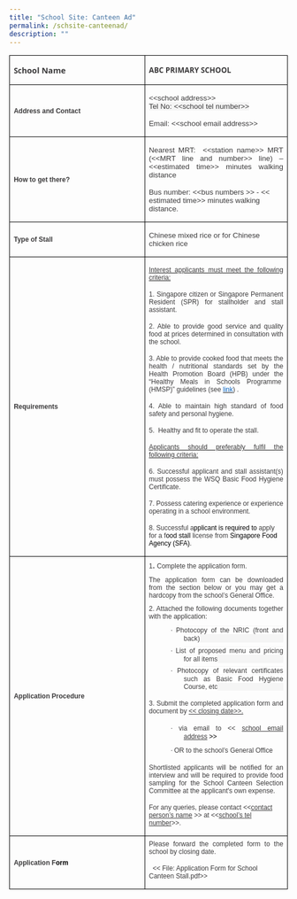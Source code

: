 ```yaml
---
title: "School Site: Canteen Ad"
permalink: /schsite-canteenad/
description: ""
---
```

<table class="MsoTableGrid" border="1" cellspacing="0" cellpadding="0" style="border-collapse:collapse;border:none;mso-border-alt:solid windowtext .5pt;
 mso-yfti-tbllook:1184;mso-padding-alt:0cm 5.4pt 0cm 5.4pt">
 <tbody><tr style="mso-yfti-irow:0;mso-yfti-firstrow:yes">
  <td width="301" style="width:225.4pt;border:solid windowtext 1.0pt;mso-border-alt:
  solid windowtext .5pt;padding:0cm 5.4pt 0cm 5.4pt">
  <p class="MsoNormal"><b><span style="font-size:10.0pt;font-family:&quot;Open Sans&quot;,sans-serif;
  color:#3B3A3B">Sc</span></b><b><span style="font-size:11.0pt;font-family:
  &quot;Open Sans&quot;,sans-serif;color:#3B3A3B">hool Name</span></b></p>
  </td>
  <td width="301" style="width:225.4pt;border:solid windowtext 1.0pt;border-left:
  none;mso-border-left-alt:solid windowtext .5pt;mso-border-alt:solid windowtext .5pt;
  padding:0cm 5.4pt 0cm 5.4pt">
  <p class="MsoNormal"><b><span style="font-size:10.0pt;font-family:&quot;Open Sans&quot;,sans-serif;
  color:#3B3A3B">ABC PRIMARY SCHOOL</span></b></p>
  </td>
 </tr>
 <tr style="mso-yfti-irow:1">
  <td width="301" style="width:225.4pt;border:solid windowtext 1.0pt;border-top:
  none;mso-border-top-alt:solid windowtext .5pt;mso-border-alt:solid windowtext .5pt;
  padding:0cm 5.4pt 0cm 5.4pt">
  <p class="MsoNormal"><b><span style="font-size:9.0pt;font-family:&quot;Arial&quot;,sans-serif;
  color:#3B3A3B">Address and Contact</span></b></p>
  </td>
  <td width="301" style="width:225.4pt;border-top:none;border-left:none;
  border-bottom:solid windowtext 1.0pt;border-right:solid windowtext 1.0pt;
  mso-border-top-alt:solid windowtext .5pt;mso-border-left-alt:solid windowtext .5pt;
  mso-border-alt:solid windowtext .5pt;padding:0cm 5.4pt 0cm 5.4pt">
  <p class="MsoNormal"><span style="font-size:10.0pt;font-family:&quot;Arial&quot;,sans-serif;
  color:#3B3A3B">&lt;&lt;school address&gt;&gt;<br>
  <span style="background:whitesmoke">Tel No:&nbsp;&lt;&lt;school <span class="SpellE">tel</span> number&gt;&gt;</span></span></p>
  <p class="MsoNormal"><span style="font-size:10.0pt;font-family:&quot;Arial&quot;,sans-serif;
  color:#3B3A3B">Email: &lt;&lt;school email address&gt;&gt;</span></p>
  </td>
 </tr>
 <tr style="mso-yfti-irow:2">
  <td width="301" style="width:225.4pt;border:solid windowtext 1.0pt;border-top:
  none;mso-border-top-alt:solid windowtext .5pt;mso-border-alt:solid windowtext .5pt;
  padding:0cm 5.4pt 0cm 5.4pt">
  <p class="MsoNormal"><b><span style="font-size:9.0pt;font-family:&quot;Arial&quot;,sans-serif;
  color:#3B3A3B">How to get there?</span></b></p>
  </td>
  <td width="301" style="width:225.4pt;border-top:none;border-left:none;
  border-bottom:solid windowtext 1.0pt;border-right:solid windowtext 1.0pt;
  mso-border-top-alt:solid windowtext .5pt;mso-border-left-alt:solid windowtext .5pt;
  mso-border-alt:solid windowtext .5pt;padding:0cm 5.4pt 0cm 5.4pt">
  <p class="MsoNormal" style="margin-bottom:7.5pt;text-align:justify"><span style="font-size:10.0pt;font-family:&quot;Arial&quot;,sans-serif;color:#3B3A3B">Nearest&nbsp;MRT:&nbsp;
  &lt;&lt;station name&gt;&gt; MRT (&lt;&lt;MRT line and number&gt;&gt; line) –
  &lt;&lt;estimated time&gt;&gt; minutes walking distance</span></p>
  <p class="MsoNormal"><span style="font-size:10.0pt;font-family:&quot;Arial&quot;,sans-serif;
  color:#3B3A3B">Bus number: &lt;&lt;bus numbers &gt;&gt;&nbsp;- &lt;&lt;
  estimated time&gt;&gt; minutes walking distance.&nbsp;</span></p>
  </td>
 </tr>
 <tr style="mso-yfti-irow:3">
  <td width="301" style="width:225.4pt;border:solid windowtext 1.0pt;border-top:
  none;mso-border-top-alt:solid windowtext .5pt;mso-border-alt:solid windowtext .5pt;
  padding:0cm 5.4pt 0cm 5.4pt">
  <p class="MsoNormal"><b><span style="font-size:9.0pt;font-family:&quot;Arial&quot;,sans-serif;
  color:#3B3A3B">Type of Stall</span></b></p>
  </td>
  <td width="301" style="width:225.4pt;border-top:none;border-left:none;
  border-bottom:solid windowtext 1.0pt;border-right:solid windowtext 1.0pt;
  mso-border-top-alt:solid windowtext .5pt;mso-border-left-alt:solid windowtext .5pt;
  mso-border-alt:solid windowtext .5pt;padding:0cm 5.4pt 0cm 5.4pt">
  <p class="MsoNormal"><span style="font-size:10.0pt;font-family:&quot;Arial&quot;,sans-serif;
  color:#3B3A3B">Chinese mixed rice&nbsp;or for&nbsp;Chinese chicken rice</span><b><span style="font-size:10.0pt;font-family:&quot;Arial&quot;,sans-serif;color:black">&nbsp;</span></b></p>
  </td>
 </tr>
 <tr style="mso-yfti-irow:4">
  <td width="301" style="width:225.4pt;border:solid windowtext 1.0pt;border-top:
  none;mso-border-top-alt:solid windowtext .5pt;mso-border-alt:solid windowtext .5pt;
  padding:0cm 5.4pt 0cm 5.4pt">
  <p class="MsoNormal"><b><span style="font-size:9.0pt;font-family:&quot;Arial&quot;,sans-serif;
  color:#3B3A3B">Requirements</span></b></p>
  </td>
  <td width="301" style="width:225.4pt;border-top:none;border-left:none;
  border-bottom:solid windowtext 1.0pt;border-right:solid windowtext 1.0pt;
  mso-border-top-alt:solid windowtext .5pt;mso-border-left-alt:solid windowtext .5pt;
  mso-border-alt:solid windowtext .5pt;padding:0cm 5.4pt 0cm 5.4pt">
  <p class="MsoNormal" style="margin-bottom:7.5pt;text-align:justify"><u><span style="font-size:9.0pt;font-family:&quot;Arial&quot;,sans-serif;color:#3B3A3B">Interest
  applicants must meet the following criteria:</span></u><span style="font-size:9.0pt;font-family:&quot;Arial&quot;,sans-serif;color:#3B3A3B"></span></p>
  <div style="margin-bottom:7.5pt">
  <p class="MsoNormal" style="margin-bottom:7.5pt;text-align:justify"><span style="font-size:9.0pt;font-family:&quot;Arial&quot;,sans-serif;color:#3B3A3B">1.
  Singapore citizen or Singapore Permanent Resident (SPR) for stallholder and
  stall assistant.&nbsp;</span></p>
  </div>
  <div style="margin-bottom:7.5pt">
  <p class="MsoNormal" style="margin-bottom:7.5pt;text-align:justify"><span style="font-size:9.0pt;font-family:&quot;Arial&quot;,sans-serif;color:#3B3A3B">2. Able
  to provide good service and quality food at prices determined in consultation
  with the school.</span></p>
  </div>
  <div style="margin-bottom:7.5pt">
  <p class="MsoNormal" style="margin-bottom:7.5pt;text-align:justify"><span style="font-size:9.0pt;font-family:&quot;Arial&quot;,sans-serif;color:#3B3A3B">3. Able
  to provide cooked food that meets the health / nutritional standards set by
  the Health Promotion Board (HPB) under the “Healthy Meals in Schools Programme&nbsp;
  (HMSP)” guidelines (see&nbsp;<a href="https://www.hpb.gov.sg/schools/school-programmes/healthy-meals-in-schools-programme" target="_blank" data-saferedirecturl="https://www.google.com/url?q=https://www.hpb.gov.sg/schools/school-programmes/healthy-meals-in-schools-programme&amp;source=gmail&amp;ust=1680855544460000&amp;usg=AOvVaw1ZGlhUsN0y7GjJAETEYXYE"><span style="color:#0563C1">link</span></a>) .</span></p>
  </div>
  <div style="margin-bottom:7.5pt">
  <p class="MsoNormal" style="margin-bottom:7.5pt;text-align:justify"><span style="font-size:9.0pt;font-family:&quot;Arial&quot;,sans-serif;color:#3B3A3B">4. Able
  to maintain high standard of food safety and personal hygiene.</span></p>
  </div>
  <div style="margin-bottom:7.5pt">
  <p class="MsoNormal" style="margin-bottom:7.5pt;text-align:justify"><span style="font-size:9.0pt;font-family:&quot;Arial&quot;,sans-serif;color:#3B3A3B">5.&nbsp;&nbsp;Healthy
  and fit to operate the stall.</span></p>
  </div>
  <div style="margin-bottom:7.5pt">
  <p class="MsoNormal" style="margin-bottom:7.5pt;text-align:justify"><u><span style="font-size:9.0pt;font-family:&quot;Arial&quot;,sans-serif;color:#3B3A3B">Applicants
  should preferably fulfil the following criteria:</span></u><span style="font-size:9.0pt;font-family:&quot;Arial&quot;,sans-serif;color:#3B3A3B"></span></p>
  </div>
  <div style="margin-bottom:7.5pt">
  <p class="MsoNormal" style="margin-bottom:7.5pt;text-align:justify"><span style="font-size:9.0pt;font-family:&quot;Arial&quot;,sans-serif;color:#3B3A3B">6.
  Successful applicant and stall assistant(s) must possess the WSQ Basic Food
  Hygiene Certificate.</span></p>
  </div>
  <div style="margin-bottom:7.5pt">
  <p class="MsoNormal" style="margin-bottom:7.5pt;text-align:justify"><span style="font-size:9.0pt;font-family:&quot;Arial&quot;,sans-serif;color:#3B3A3B">7.
  Possess catering experience or experience operating in a school environment.</span></p>
  </div>
  <p class="MsoNormal"><span style="font-size:9.0pt;font-family:&quot;Arial&quot;,sans-serif;
  color:#3B3A3B">8. Successful a</span><span style="font-size:9.0pt;font-family:
  &quot;Arial&quot;,sans-serif;color:black">pplicant is required to&nbsp;</span><span style="font-size:9.0pt;font-family:&quot;Arial&quot;,sans-serif;color:#3B3A3B">apply
  for a f</span><span style="font-size:9.0pt;font-family:&quot;Arial&quot;,sans-serif;
  color:black">ood stall&nbsp;</span><span style="font-size:9.0pt;font-family:
  &quot;Arial&quot;,sans-serif;color:#3B3A3B">license from&nbsp;</span><span style="font-size:9.0pt;font-family:&quot;Arial&quot;,sans-serif;color:black">Singapore
  Food Agency (SFA)</span><span style="font-size:9.0pt;font-family:&quot;Arial&quot;,sans-serif;
  color:#3B3A3B">.</span></p>
  </td>
 </tr>
 <tr style="mso-yfti-irow:5">
  <td width="301" style="width:225.4pt;border:solid windowtext 1.0pt;border-top:
  none;mso-border-top-alt:solid windowtext .5pt;mso-border-alt:solid windowtext .5pt;
  padding:0cm 5.4pt 0cm 5.4pt">
  <p class="MsoNormal"><b><span style="font-size:9.0pt;font-family:&quot;Arial&quot;,sans-serif;
  color:#3B3A3B">Application Procedure</span></b></p>
  </td>
  <td width="301" style="width:225.4pt;border-top:none;border-left:none;
  border-bottom:solid windowtext 1.0pt;border-right:solid windowtext 1.0pt;
  mso-border-top-alt:solid windowtext .5pt;mso-border-left-alt:solid windowtext .5pt;
  mso-border-alt:solid windowtext .5pt;padding:0cm 5.4pt 0cm 5.4pt">
  <p class="MsoNormal" style="margin-top:5.0pt;margin-right:0cm;margin-bottom:
  7.5pt;margin-left:0cm;text-align:justify"><span style="font-size:9.0pt;
  font-family:&quot;Arial&quot;,sans-serif;color:#3B3A3B">1</span><span style="font-size:
  11.0pt;mso-ascii-font-family:Calibri;mso-hansi-font-family:Calibri;
  mso-bidi-font-family:Calibri;color:black">.&nbsp;</span><span style="font-size:9.0pt;font-family:&quot;Arial&quot;,sans-serif;color:#3B3A3B">Complete
  the application form.&nbsp;</span></p>
  <div style="margin-top:5.0pt;margin-bottom:7.5pt">
  <p class="MsoNormal" style="margin-top:5.0pt;margin-right:0cm;margin-bottom:
  7.5pt;margin-left:0cm;text-align:justify"><span style="font-size:9.0pt;
  font-family:&quot;Arial&quot;,sans-serif;color:#3B3A3B">The application form can be
  downloaded from the section below or you may get a hardcopy from the school’s
  General Office.</span></p>
  </div>
  <div style="margin-top:5.0pt;margin-bottom:7.5pt">
  <p class="MsoNormal" style="margin-top:5.0pt;margin-right:0cm;margin-bottom:
  7.5pt;margin-left:0cm;text-align:justify"><span style="font-size:9.0pt;
  font-family:&quot;Arial&quot;,sans-serif;color:#3B3A3B">2. Attached the following
  documents together with the application:</span></p>
  </div>
  <p class="MsoNormal" style="margin-top:5.0pt;margin-right:0cm;margin-bottom:
  5.0pt;margin-left:47.25pt;text-align:justify;text-indent:-18.0pt;mso-list:
  l0 level1 lfo1;tab-stops:list 36.0pt;background:whitesmoke"><!--[if !supportLists]--><span style="font-size:10.0pt;mso-bidi-font-size:9.0pt;font-family:Symbol;
  mso-fareast-font-family:Symbol;mso-bidi-font-family:Symbol;color:#3B3A3B"><span style="mso-list:Ignore">·<span style="font:7.0pt &quot;Times New Roman&quot;"> </span></span></span><!--[endif]--><span style="font-size:9.0pt;font-family:&quot;Arial&quot;,sans-serif;color:#3B3A3B;
  background:white">Photocopy of the NRIC (front and back)</span><span style="font-size:9.0pt;font-family:&quot;Arial&quot;,sans-serif;color:#3B3A3B;
  background:whitesmoke"></span></p>
  <p class="MsoNormal" style="margin-top:5.0pt;margin-right:0cm;margin-bottom:
  5.0pt;margin-left:47.25pt;text-align:justify;text-indent:-18.0pt;mso-list:
  l0 level1 lfo1;tab-stops:list 36.0pt;background:whitesmoke"><!--[if !supportLists]--><span style="font-size:10.0pt;mso-bidi-font-size:9.0pt;font-family:Symbol;
  mso-fareast-font-family:Symbol;mso-bidi-font-family:Symbol;color:#3B3A3B"><span style="mso-list:Ignore">·<span style="font:7.0pt &quot;Times New Roman&quot;"> </span></span></span><!--[endif]--><span style="font-size:9.0pt;font-family:&quot;Arial&quot;,sans-serif;color:#3B3A3B;
  background:white">List of proposed menu and pricing for all items</span><span style="font-size:9.0pt;font-family:&quot;Arial&quot;,sans-serif;color:#3B3A3B;
  background:whitesmoke"></span></p>
  <p class="MsoNormal" style="margin-top:5.0pt;margin-right:0cm;margin-bottom:
  5.0pt;margin-left:47.25pt;text-align:justify;text-indent:-18.0pt;mso-list:
  l0 level1 lfo1;tab-stops:list 36.0pt;background:whitesmoke"><!--[if !supportLists]--><span style="font-size:10.0pt;mso-bidi-font-size:9.0pt;font-family:Symbol;
  mso-fareast-font-family:Symbol;mso-bidi-font-family:Symbol;color:#3B3A3B"><span style="mso-list:Ignore">·<span style="font:7.0pt &quot;Times New Roman&quot;"> </span></span></span><!--[endif]--><span style="font-size:9.0pt;font-family:&quot;Arial&quot;,sans-serif;color:#3B3A3B;
  background:white">Photocopy of relevant certificates such as Basic Food
  Hygiene Course, etc</span><span style="font-size:9.0pt;font-family:&quot;Arial&quot;,sans-serif;
  color:#3B3A3B;background:whitesmoke"></span></p>
  <div style="margin-top:5.0pt;margin-bottom:7.5pt">
  <p class="MsoNormal" style="text-align:justify"><span style="font-size:9.0pt;
  font-family:&quot;Arial&quot;,sans-serif;color:#3B3A3B">3. Submit the completed
  application form and document by&nbsp;<u>&lt;&lt; closing date&gt;&gt;.</u></span></p>
  </div>
  <p class="MsoNormal" style="margin-top:5.0pt;margin-right:0cm;margin-bottom:
  7.5pt;margin-left:47.25pt;text-align:justify;text-indent:-18.0pt;mso-list:
  l1 level1 lfo2;tab-stops:list 36.0pt"><!--[if !supportLists]--><span style="font-size:10.0pt;mso-bidi-font-size:9.0pt;font-family:Symbol;
  mso-fareast-font-family:Symbol;mso-bidi-font-family:Symbol;color:#3B3A3B"><span style="mso-list:Ignore">·<span style="font:7.0pt &quot;Times New Roman&quot;"> </span></span></span><!--[endif]--><span style="font-size:9.0pt;font-family:&quot;Arial&quot;,sans-serif;color:#3B3A3B">via
  email to &lt;&lt;&nbsp;<u>school email address</u></span><span style="font-size:9.0pt;font-family:&quot;Arial&quot;,sans-serif;color:black">&nbsp;&gt;&gt;</span><span style="font-size:9.0pt;font-family:&quot;Arial&quot;,sans-serif;color:#3B3A3B"></span></p>
  <p class="MsoNormal" style="margin-top:5.0pt;margin-right:0cm;margin-bottom:
  7.5pt;margin-left:47.25pt;text-align:justify;text-indent:-18.0pt;mso-list:
  l1 level1 lfo2;tab-stops:list 36.0pt"><!--[if !supportLists]--><span style="font-size:10.0pt;mso-bidi-font-size:9.0pt;font-family:Symbol;
  mso-fareast-font-family:Symbol;mso-bidi-font-family:Symbol;color:#3B3A3B"><span style="mso-list:Ignore">·<span style="font:7.0pt &quot;Times New Roman&quot;"> </span></span></span><!--[endif]--><span style="font-size:9.0pt;font-family:&quot;Arial&quot;,sans-serif;color:#3B3A3B">OR to
  the school’s General Office</span></p>
  <div style="margin-top:5.0pt;margin-bottom:7.5pt">
  <p class="MsoNormal" style="text-align:justify"><span style="font-size:9.0pt;
  font-family:&quot;Arial&quot;,sans-serif;color:#3B3A3B">Shortlisted applicants will be
  notified for an interview and will be required to provide food sampling for
  the School Canteen Selection Committee at the applicant's own expense.</span></p>
  </div>
  <p class="MsoNormal"><span style="font-size:9.0pt;font-family:&quot;Arial&quot;,sans-serif;
  color:#3B3A3B">For any queries, please contact &lt;&lt;<u>contact person’s
  name</u>&nbsp;&gt;&gt; at &lt;&lt;<u>school’s <span class="SpellE">tel</span> number</u>&gt;&gt;.</span></p>
  </td>
 </tr>
 <tr style="mso-yfti-irow:6;mso-yfti-lastrow:yes">
  <td width="301" style="width:225.4pt;border:solid windowtext 1.0pt;border-top:
  none;mso-border-top-alt:solid windowtext .5pt;mso-border-alt:solid windowtext .5pt;
  padding:0cm 5.4pt 0cm 5.4pt">
  <p class="MsoNormal"><b><span style="font-size:9.0pt;font-family:&quot;Arial&quot;,sans-serif;
  color:#3B3A3B">Application F</span></b><b><span style="font-size:9.0pt;
  font-family:&quot;Arial&quot;,sans-serif;color:black">orm</span></b></p>
  </td>
  <td width="301" style="width:225.4pt;border-top:none;border-left:none;
  border-bottom:solid windowtext 1.0pt;border-right:solid windowtext 1.0pt;
  mso-border-top-alt:solid windowtext .5pt;mso-border-left-alt:solid windowtext .5pt;
  mso-border-alt:solid windowtext .5pt;padding:0cm 5.4pt 0cm 5.4pt">
  <p class="MsoNormal" style="margin-top:5.0pt;margin-right:0cm;margin-bottom:
  7.5pt;margin-left:0cm;text-align:justify"><span style="font-size:9.0pt;
  font-family:&quot;Arial&quot;,sans-serif;color:#3B3A3B">Please forward the completed
  form to the school by closing date.</span></p>
  <p class="MsoNormal"><span style="font-size:9.0pt;font-family:&quot;Arial&quot;,sans-serif;
  color:#3B3A3B">&nbsp; &lt;&lt; File: Application Form for School Canteen
  Stall.pdf&gt;&gt;</span></p>
  </td>
 </tr>
</tbody></table>

